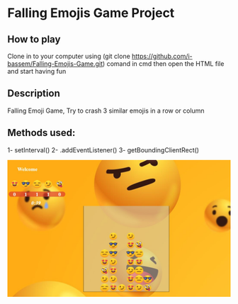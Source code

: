 # Falling Emojis Game  Project

## How to play

Clone in to your computer using (git clone https://github.com/i-bassem/Falling-Emojis-Game.git) comand in cmd 
then open the HTML file and start having fun

## Description

Falling Emoji Game, Try to crash 3 similar emojis in a row or column

## Methods used:

1- setInterval()
2- .addEventListener()
3- getBoundingClientRect()


![Game Image](images/GameImage.jpg)